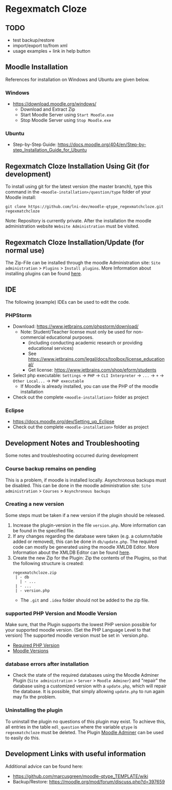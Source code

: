 # Regexmatch Cloze

## TODO
- test backup/restore
- import/export to/from xml
- usage examples + link in help button

## Moodle Installation
References for installation on Windows and Ubuntu are given below.
### Windows
- https://download.moodle.org/windows/
    - Download and Extract Zip
    - Start Moodle Server using `Start Moodle.exe`
    - Stop Moodle Server using `Stop Moodle.exe`

### Ubuntu
- Step-by-Step Guide: https://docs.moodle.org/404/en/Step-by-step_Installation_Guide_for_Ubuntu

## Regexmatch Cloze Installation Using Git (for development)
To install using git for the latest version (the master branch), type this command in the
`<moodle-installation>/question/type` folder of your Moodle install:
```
git clone https://github.com/lni-dev/moodle-qtype_regexmatchcloze.git regexmatchcloze
```
Note: Repository is currently private.
After the installation the moodle administration website `Website Administration` must be visited.

## Regexmatch Cloze Installation/Update (for normal use)
The Zip-File can be installed through the moodle Administration site:
`Site administration` > `Plugins` > `Install plugins`.
More Information about installing plugins can be found
[here](https://docs.moodle.org/404/en/Installing_plugins).

## IDE
The following (example) IDEs can be used to edit the code.
### PHPStorm
- Download: https://www.jetbrains.com/phpstorm/download/
    - Note: Student/Teacher license must only be used for non-commercial educational purposes.
        - (including conducting academic research or providing educational services)
        - See https://www.jetbrains.com/legal/docs/toolbox/license_educational/
        - Get license: https://www.jetbrains.com/shop/eform/students
- Select php executable: `Settings` -> `PHP` -> `CLI Interpreter` -> `...` -> `+` -> `Other Local...` -> `PHP executable`
    - If Moodle is already installed, you can use the PHP of the moodle installation
- Check out the complete `<moodle-installation>` folder as project

### Eclipse
- https://docs.moodle.org/dev/Setting_up_Eclipse
- Check out the complete `<moodle-installation>` folder as project


## Development Notes and Troubleshooting
Some notes and troubleshooting occurred during development

### Course backup remains on pending
This is a problem, if moodle is installed locally. Asynchronous backups must be disabled.
This can be done in the moodle administration site:
`Site administration` > `Courses` > `Asynchronous backups`

### Creating a new version
Some steps must be taken if a new version if the plugin should be released.
1. Increase the plugin-version in the file `version.php`. More information can be found in the specified file.
2. If any changes regarding the database were taken (e.g. a column/table added or removed), this can be
   done in `db/update.php`. The required code can mostly be generated using the moodle XMLDB Editor. More Information
   about the XMLDB Editor can be found [here](https://moodledev.io/general/development/tools/xmldb).
3. Create the new Zip for the Plugin: Zip the contents of the Plugins, so that the following structure is created:
   ```
   regexmatchcloze.zip
    | - db
      | - ...
    | - ...
    | - version.php
   ```
    - The `.git` and `.idea` folder should not be added to the zip file.

### supported PHP Version and Moodle Version
Make sure, that the Plugin supports the lowest PHP version possible for your supported
moodle version. (Set the PHP Language Level to that version)
The supported moodle version must be set in `version.php.
- [Required PHP Version](https://docs.moodle.org/404/en/PHP)
- [Moodle Versions](https://moodledev.io/general/releases)

### database errors after installation
- Check the state of the required databases using the Moodle Adminer Plugin
  (`Site administration` > `Server` > `Moodle Adminer`)
  and "repair" the database using a customized version with a `update.php`, which
  will repair the database. It is possible, that simply allowing `update.php` to run again
  may fix the problem.

### Uninstalling the plugin
To uninstall the plugin no questions of this plugin may exist. To achieve this, all entries in
the table `mdl_question` where the variable `qtype` is `regexmatchcloze` must be deleted. The Plugin
[Moodle Adminer](https://moodle.org/plugins/local_adminer) can be used to easily do this.

## Development Links with useful information
Additional advice can be found here:
- https://github.com/marcusgreen/moodle-qtype_TEMPLATE/wiki
- Backup/Restore: https://moodle.org/mod/forum/discuss.php?d=397659